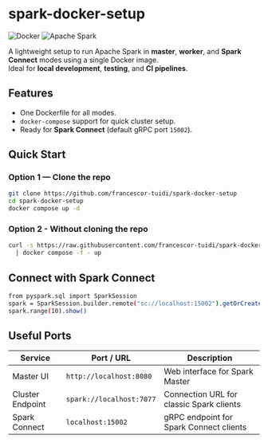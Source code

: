 # spark-docker-setup

![Docker](https://img.shields.io/badge/docker-%230db7ed.svg?style=for-the-badge&logo=docker&logoColor=white) ![Apache Spark](https://img.shields.io/badge/Apache%20Spark-FDEE21?style=flat-square&logo=apachespark&logoColor=black)


A lightweight setup to run Apache Spark in **master**, **worker**, and **Spark Connect** modes using a single Docker image.  
Ideal for **local development**, **testing**, and **CI pipelines**.

## Features
- One Dockerfile for all modes.
- `docker-compose` support for quick cluster setup.
- Ready for **Spark Connect** (default gRPC port `15002`).

## Quick Start

### Option 1 — Clone the repo
```bash
git clone https://github.com/francescor-tuidi/spark-docker-setup
cd spark-docker-setup
docker compose up -d
```

### Option 2 - Without cloning the repo
```bash
curl -s https://raw.githubusercontent.com/francescor-tuidi/spark-docker-setup/refs/heads/main/docker-compose.yml \
  | docker compose -f - up
```

## Connect with Spark Connect

```bash
from pyspark.sql import SparkSession
spark = SparkSession.builder.remote("sc://localhost:15002").getOrCreate()
spark.range(10).show()
```

## Useful Ports

| Service          | Port / URL                  | Description                              |
|------------------|-----------------------------|------------------------------------------|
| Master UI        | `http://localhost:8080`     | Web interface for Spark Master           |
| Cluster Endpoint | `spark://localhost:7077`    | Connection URL for classic Spark clients |
| Spark Connect    | `localhost:15002`           | gRPC endpoint for Spark Connect clients  |
